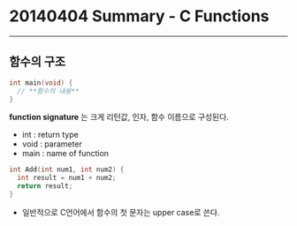 # 20140404 Summary - C Functions
---
## 함수의 구조
```c
int main(void) {
  // **함수의 내용**
}
```
**function signature** 는 크게 리턴값, 인자, 함수 이름으로 구성된다.
- int : return type
- void : parameter
- main : name of function

```c
int Add(int num1, int num2) {
  int result = num1 + num2;
  return result;
}
```
- 일반적으로 C언어에서 함수의 첫 문자는 upper case로 쓴다.
